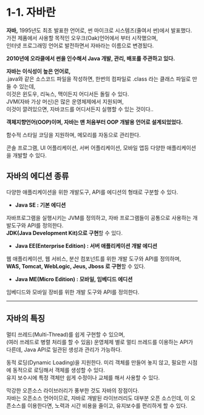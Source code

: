# 1-1. 자바란

**자바,** 1995년도 최초 발표한 언어로, 썬 마이크로 시스템즈(줄여서 썬)에서 발표했다.  
가전 제품에서 사용할 목적인 오우크(Oak)언어에서 부터 시작했으며,  
인터넷 프로그래밍 언어로 발전하면서 자바라는 이름으로 변경됬다.

**2010년에 오라클에서 썬을 인수해서 Java 개발, 관리, 배포를 주관하고 있다.**

**자바는 이식성이 높은 언어로,**   
.java와 같은 소스코드 파일을 작성하면, 한번의 컴파일로 .class 라는 클래스 파일로 만들 수 있는데,  
이것은 윈도우, 리눅스, 맥이든지 어디서든 돌릴 수 있다.  
JVM(자바 가상 머신)은 많은 운영체제에서 지원되며,  
이것이 깔려있으면, 자바코드를 어디서든지 실행할 수 있는 것이다..

**객체지향언어(OOP)이며, 자바는 맨 처음부터 OOP 개발용 언어로 설계되었었다.**   

함수적 스타일 코딩을 지원하며, 메모리를 자동으로 관리한다.  

콘솔 프로그램, UI 어플리케이션, 서버 어플리케이션, 모바일 앱등 다양한 애플리케이션을 개발할 수 있다.  

## 자바의 에디션 종류

다양한 애플리케이션을 위한 개발도구, API를 에디션의 형태로 구분할 수 있다.
- **Java SE : 기본 에디션**

자바프로그램을 실행시키는 JVM를 정의하고, 자바 프로그램들이 공통으로 사용하는 개발도구와 API를 정의한다.  
**JDK(Java Development Kit)으로 구현**할 수 있다.

- **Java EE(Enterprise Edition) : 서버 애플리케이션 개발 에디션**

웹 애플리케이션, 웹 서비스, 분산 컴포넌트를 위한 개발 도구와 API를 정의하며,  
**WAS, Tomcat, WebLogic, Jeus, Jboss 로 구현**할 수 있다.

- **Java ME(Micro Edition) : 모바일, 임베디드 에디션**

임베디드와 모바일 장비를 위한 개발 도구와 API를 정의한다.

---

## 자바의 특징

멀티 쓰레드(Multi-Thread)를 쉽게 구현할 수 있으며,  
(여러 쓰레드로 병렬 처리를 할 수 있음) 운영체제 별로 멀티 쓰레드를 이용하는 API가 다른데, Java API로 일관된 생성과 관리가 가능하다.

동적 로딩(Dynamic Loading)을 지원한다.
미리 객체를 만들어 놓지 않고, 필요한 시점에 동적으로 로딩해서 객체를 생성할 수 있다.  
유지 보수시에 특정 객체만 쉽게 수정이나 교체를 해서 사용할 수 있다.

막강한 오픈소스 라이브러리가 풍부한 것도 자바의 장점이다.  
자바는 오픈소스 언어이므로, 자바로 개발된 라이브러리도 대부분 오픈 소스인데, 이 오픈소스를 이용한다면, 노력과 시간 비용을 줄이고, 유지보수를 편리하게 할 수 있다.

